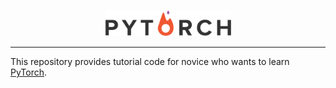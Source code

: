<p align="center"><img width="40%" src="logo/pytorch_logo.png" /></p>

--------------------------------------------------------------------------------

This repository provides tutorial code for novice who wants to learn [PyTorch](https://github.com/pytorch/pytorch).
